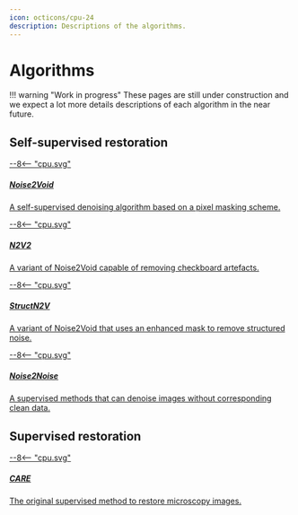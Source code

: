 ```yaml
---
icon: octicons/cpu-24
description: Descriptions of the algorithms.
---
```


# Algorithms

!!! warning "Work in progress"
    These pages are still under construction and we expect a lot more details 
    descriptions of each algorithm in the near future.

## Self-supervised restoration
<!-- The following links are pointing to non existing pages (pre-build) -->
<!-- Disable markdown link check to allow bulding the pages -->
<!-- markdown-link-check-disable -->
<div class="md-container secondary-section">
    <div class="g">
        <div class="section">
            <div class="component-wrapper" style="display: block;">
                <div class="responsive-grid">
                    <!-- N2V -->
                    <a class="card-wrapper" href="n2v/Noise2Void">
                        <div class="card"> 
                            <div class="card-body">
                                <div class="logo">
                                    <span class="twemoji">
                                        --8<--  "cpu.svg"
                                    </span>
                                </div>
                                <div class="card-content">
                                    <h5>Noise2Void</h5>
                                    <p>
                                        A self-supervised denoising algorithm based on a 
                                        pixel masking scheme.
                                    </p>
                                </div>
                            </div>
                        </div>
                    </a>
                    <!-- N2V2 -->
                    <a class="card-wrapper" href="n2v2">
                        <div class="card"> 
                            <div class="card-body">
                                <div class="logo">
                                    <span class="twemoji">
                                        --8<--  "cpu.svg"
                                    </span>
                                </div>
                                <div class="card-content">
                                    <h5>N2V2</h5>
                                    <p>
                                        A variant of Noise2Void capable of removing 
                                        checkboard artefacts.
                                    </p>
                                </div>
                            </div>
                        </div>
                    </a>
                </div>
                <div class="responsive-grid">
                    <!-- structN2V -->
                    <a class="card-wrapper" href="structn2v">
                        <div class="card"> 
                            <div class="card-body">
                                <div class="logo">
                                    <span class="twemoji">
                                        --8<--  "cpu.svg"
                                    </span>
                                </div>
                                <div class="card-content">
                                    <h5>StructN2V</h5>
                                    <p>
                                        A variant of Noise2Void that uses an enhanced mask
                                        to remove structured noise.
                                    </p>
                                </div>
                            </div>
                        </div>
                    </a>
                    <!-- Noise2Noise -->
                    <a class="card-wrapper" href="n2n">
                        <div class="card"> 
                            <div class="card-body">
                                <div class="logo">
                                    <span class="twemoji">
                                        --8<--  "cpu.svg"
                                    </span>
                                </div>
                                <div class="card-content">
                                    <h5>Noise2Noise</h5>
                                    <p>
                                        A supervised methods that can denoise images without
                                        corresponding clean data.
                                    </p>
                                </div>
                            </div>
                        </div>
                    </a>
                </div>
            </div>
        </div>
    </div>
</div>


## Supervised restoration

<div class="md-container secondary-section">
    <div class="g">
        <div class="section">
            <div class="component-wrapper" style="display: block;">
                <div class="responsive-grid">
                    <!-- N2V -->
                    <a class="card-wrapper" href="care">
                        <div class="card"> 
                            <div class="card-body"> 
                                <div class="logo">
                                    <span class="twemoji">
                                        --8<--  "cpu.svg"
                                    </span>
                                </div>
                                <div class="card-content">
                                    <h5>CARE</h5>
                                    <p>
                                        The original supervised method to restore microscopy
                                        images.
                                    </p>
                                </div>
                            </div>
                        </div>
                    </a>
                </div>
            </div>
        </div>
    </div>
</div>